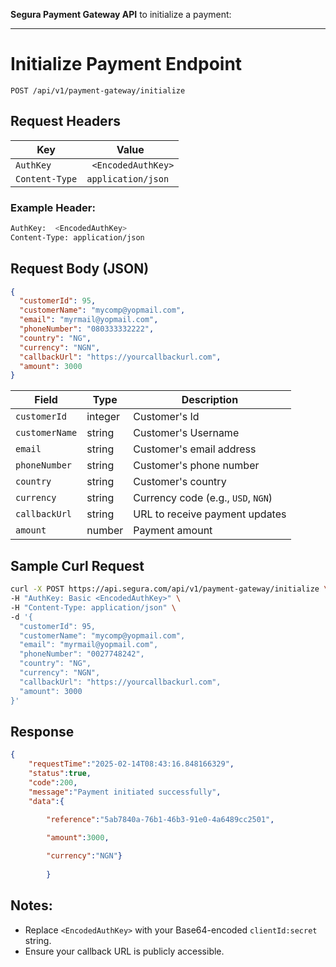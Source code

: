 **Segura Payment Gateway API** to initialize a payment:

---

# Initialize Payment Endpoint
```
POST /api/v1/payment-gateway/initialize
```

## Request Headers
| Key             | Value                        |
|-----------------|------------------------------|
| `AuthKey` | ` <EncodedAuthKey>`     |
| `Content-Type`  | `application/json`           |

### Example Header:
```bash
AuthKey:  <EncodedAuthKey>
Content-Type: application/json
```

## Request Body (JSON)
```json
{
  "customerId": 95,
  "customerName": "mycomp@yopmail.com",
  "email": "myrmail@yopmail.com",
  "phoneNumber": "080333332222",
  "country": "NG",
  "currency": "NGN",
  "callbackUrl": "https://yourcallbackurl.com",
  "amount": 3000
}
```

| Field         | Type   | Description                        |
|---------------|--------|-------------------------------------|
| `customerId`  | integer| Customer's Id                       |
| `customerName`| string | Customer's Username                 |
| `email`       | string | Customer's email address            |
| `phoneNumber` | string | Customer's phone number             |
| `country`     | string | Customer's country                  |
| `currency`    | string | Currency code (e.g., `USD`, `NGN`) |
| `callbackUrl` | string | URL to receive payment updates      |
| `amount`      | number | Payment amount                      |


## Sample Curl Request
```bash
curl -X POST https://api.segura.com/api/v1/payment-gateway/initialize \
-H "AuthKey: Basic <EncodedAuthKey>" \
-H "Content-Type: application/json" \
-d '{
  "customerId": 95,
  "customerName": "mycomp@yopmail.com",
  "email": "myrmail@yopmail.com",
  "phoneNumber": "0027748242",
  "country": "NG",
  "currency": "NGN",
  "callbackUrl": "https://yourcallbackurl.com",
  "amount": 3000
}'
```

## Response
```json
{
    "requestTime":"2025-02-14T08:43:16.848166329",
    "status":true,
    "code":200,
    "message":"Payment initiated successfully",
    "data":{

        "reference":"5ab7840a-76b1-46b3-91e0-4a6489cc2501",
        
        "amount":3000,

        "currency":"NGN"}
        
        }
```

## Notes:
- Replace `<EncodedAuthKey>` with your Base64-encoded `clientId:secret` string.
- Ensure your callback URL is publicly accessible.

